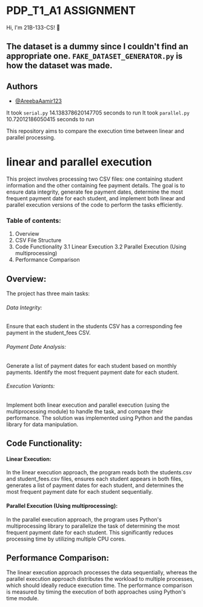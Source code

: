 # PDP_T1_A1 ASSIGNMENT
 Hi, I'm 21B-133-CS! 👋 
## The dataset is a dummy since I couldn't find an appropriate one. `FAKE_DATASET_GENERATOR.py` is how the dataset was made.
## Authors

- [@AreebaAamir123](https://github.com/AreebaAamir123)

It took `serial.py`  14.138378620147705 seconds to run
It took `parallel.py`  10.72012186050415 seconds to run

This repository aims to compare the execution time between linear and parallel processing.
#  linear and parallel execution
This project involves processing two CSV files: one containing student information and the other containing fee payment details. The goal is to ensure data integrity, generate fee payment dates, determine the most frequent payment date for each student, and implement both linear and parallel execution versions of the code to perform the tasks efficiently.
### Table of contents:
1. Overview
2. CSV File Structure
3. Code Functionality
   3.1 Linear Execution
   3.2 Parallel Execution (Using multiprocessing)
4. Performance Comparison

## Overview:
The project has three main tasks:
###### Data Integrity: 
Ensure that each student in the students CSV has a corresponding fee payment in the student_fees CSV.
###### Payment Date Analysis:
Generate a list of payment dates for each student based on monthly payments.
Identify the most frequent payment date for each student.
###### Execution Variants: 
Implement both linear execution and parallel execution (using the multiprocessing module) to handle the task, and compare their performance.
The solution was implemented using Python and the pandas library for data manipulation.
## Code Functionality:
#### Linear Execution:
In the linear execution approach, the program reads both the students.csv and student_fees.csv files, ensures each student appears in both files, generates a list of payment dates for each student, and determines the most frequent payment date for each student sequentially.
#### Parallel Execution (Using multiprocessing):
In the parallel execution approach, the program uses Python's multiprocessing library to parallelize the task of determining the most frequent payment date for each student. This significantly reduces processing time by utilizing multiple CPU cores.
## Performance Comparison:
The linear execution approach processes the data sequentially, whereas the parallel execution approach distributes the workload to multiple processes, which should ideally reduce execution time.
The performance comparison is measured by timing the execution of both approaches using Python's time module.
